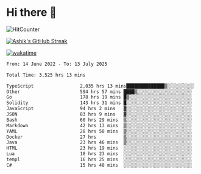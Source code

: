 # Hi there 👋

![HitCounter](https://hits.seeyoufarm.com/api/count/incr/badge.svg?url=https%3A%2F%2Fgithub.com%2Fashrhmn1212%2Fhit-counter)

<!-- ![Contribution Graph](https://github-readme-activity-graph.cyclic.app/graph?username=ashrhmn) -->


<!-- [![Top Langs](https://github-readme-stats.vercel.app/api/top-langs/?username=ashrhmn&layout=compact&theme=synthwave&langs_count=10&card_width=445)](https://github.com/anuraghazra/github-readme-stats) -->

[![Ashik's GitHub Streak](https://github-readme-streak-stats.herokuapp.com/?user=ashrhmn&theme=blood&fire=DD7F1C&background=151515&dates=9f9f9f&border=DD2727)](https://git.io/streak-stats)

<!-- ![Ashik's GitHub stats](https://github-readme-stats.vercel.app/api/?username=ashrhmn&show_icons=true&title_color=fff&icon_color=79ff97&text_color=9f9f9f&bg_color=151515) -->

[![wakatime](https://wakatime.com/badge/user/3df86613-ba63-4631-8e65-0ff18e7becad.svg)](https://wakatime.com/@3df86613-ba63-4631-8e65-0ff18e7becad)

<!--START_SECTION:waka-->

```txt
From: 14 June 2022 - To: 13 July 2025

Total Time: 3,525 hrs 13 mins

TypeScript                 2,035 hrs 13 mins██████████████▒░░░░░░░░░░   57.74 %
Other                      594 hrs 57 mins ████▒░░░░░░░░░░░░░░░░░░░░   16.88 %
Go                         178 hrs 19 mins █▒░░░░░░░░░░░░░░░░░░░░░░░   05.06 %
Solidity                   143 hrs 31 mins █░░░░░░░░░░░░░░░░░░░░░░░░   04.07 %
JavaScript                 94 hrs 2 mins   ▓░░░░░░░░░░░░░░░░░░░░░░░░   02.67 %
JSON                       83 hrs 9 mins   ▓░░░░░░░░░░░░░░░░░░░░░░░░   02.36 %
Bash                       60 hrs 29 mins  ▒░░░░░░░░░░░░░░░░░░░░░░░░   01.72 %
Markdown                   42 hrs 13 mins  ▒░░░░░░░░░░░░░░░░░░░░░░░░   01.20 %
YAML                       28 hrs 50 mins  ▒░░░░░░░░░░░░░░░░░░░░░░░░   00.82 %
Docker                     27 hrs          ▒░░░░░░░░░░░░░░░░░░░░░░░░   00.77 %
Java                       23 hrs 46 mins  ▒░░░░░░░░░░░░░░░░░░░░░░░░   00.67 %
HTML                       23 hrs 19 mins  ░░░░░░░░░░░░░░░░░░░░░░░░░   00.66 %
Lua                        18 hrs 23 mins  ░░░░░░░░░░░░░░░░░░░░░░░░░   00.52 %
templ                      16 hrs 25 mins  ░░░░░░░░░░░░░░░░░░░░░░░░░   00.47 %
C#                         15 hrs 40 mins  ░░░░░░░░░░░░░░░░░░░░░░░░░   00.44 %
```

<!--END_SECTION:waka-->


<!--### Most Used Languages 
<img src="https://wakatime.com/share/@ashrhmn/24ecb986-5bf8-4607-af7f-0aab08908d8c.png" />

### Favourite Tools
<img src="https://wakatime.com/share/@ashrhmn/f4e08015-f3bc-460a-9228-95a3ba11c604.png" />-->
